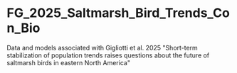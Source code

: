 # FG_2025_Saltmarsh_Bird_Trends_Con_Bio
Data and models associated with Gigliotti et al. 2025 "Short-term stabilization of population trends raises questions about the future of saltmarsh birds in eastern North America"
